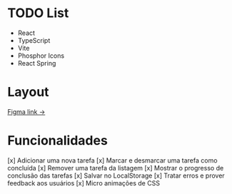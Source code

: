 # TODO List
- React 
- TypeScript 
- Vite
- Phosphor Icons
- React Spring


# Layout
[Figma link ->](https://www.figma.com/file/Jw2TUeTnNN2k8ypxv8UCYe/ToDo-List-%E2%80%A2-Desafio-React-(Copy)?node-id=4130%3A503&mode=dev)

# Funcionalidades
[x] Adicionar uma nova tarefa
[x] Marcar e desmarcar uma tarefa como concluída
[x] Remover uma tarefa da listagem
[x] Mostrar o progresso de conclusão das tarefas
[x] Salvar no LocalStorage
[x] Tratar erros e prover feedback aos usuários
[x] Micro animações de CSS